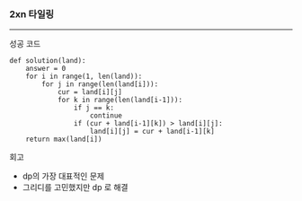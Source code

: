 ### 2xn 타일링

---

성공 코드

```
def solution(land):
    answer = 0
    for i in range(1, len(land)):
        for j in range(len(land[i])):
            cur = land[i][j]
            for k in range(len(land[i-1])):
                if j == k:
                    continue
                if (cur + land[i-1][k]) > land[i][j]:
                    land[i][j] = cur + land[i-1][k]
    return max(land[i])

```

회고

- dp의 가장 대표적인 문제
- 그리디를 고민했지만 dp 로 해결
